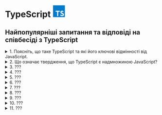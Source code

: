 <h1>
  TypeScript <img src="./assets/typescript.svg" width="40" height="40" />
</h1>

<h2>Найпопулярніші запитання та відповіді на співбесіді з TypeScript</h2>

<details>
<summary>1. Поясніть, що таке TypeScript та які його ключові відмінності від JavaScript.</summary>

**TypeScript** — це надбудова над JavaScript, яка додає статичну типізацію,
інтерфейси та інші можливості для підвищення надійності коду.

#### Відмінності:

- **_Типізація:_** TS має статичні типи, JS — динамічні.

- **_Розробка:_** TS виявляє помилки на етапі компіляції, JS — під час
  виконання.

- **_Сумісність:_** TS компілюється у JS, тому працює у всіх середовищах JS.

- **_Інструменти:_** краща підтримка IDE (автодоповнення, рефакторинг).

</details>

<details>
<summary>2. Що означає твердження, що TypeScript є надмножиною JavaScript?</summary>

- Це означає, що будь-який коректний JavaScript-код є також коректним
  TypeScript-кодом. TypeScript розширює можливості JS, додаючи типи та інші
  фічі, але при цьому не змінює базову мову.

</details>

<details>
<summary>3. ???</summary>

- Coming soon...😎

</details>

<details>
<summary>4. ???</summary>

- Coming soon...😎

</details>

<details>
<summary>5. ???</summary>

- Coming soon...😎

</details>

<details>
<summary>6. ???</summary>

- Coming soon...😎

</details>

<details>
<summary>7. ???</summary>

- Coming soon...😎

</details>

<details>
<summary>8. ???</summary>

- Coming soon...😎

</details>

<details>
<summary>9. ???</summary>

- Coming soon...😎

</details>

<details>
<summary>10. ???</summary>

- Coming soon...😎

</details>

<details>
<summary>11. ???</summary>

- Coming soon...😎

</details>
